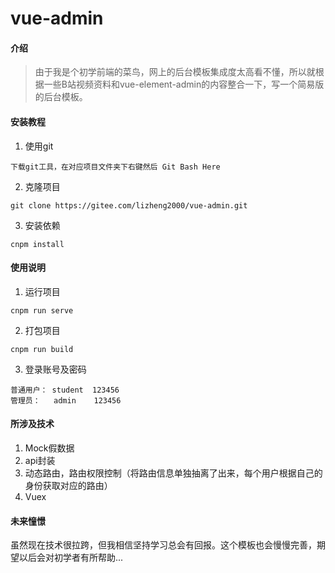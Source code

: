 # vue-admin

#### 介绍
> 由于我是个初学前端的菜鸟，网上的后台模板集成度太高看不懂，所以就根据一些B站视频资料和vue-element-admin的内容整合一下，写一个简易版的后台模板。

#### 安装教程

1.  使用git
```
下载git工具，在对应项目文件夹下右键然后 Git Bash Here
```
2.  克隆项目
```
git clone https://gitee.com/lizheng2000/vue-admin.git
```
3.  安装依赖
```
cnpm install
```

#### 使用说明

1.  运行项目
```
cnpm run serve
```
2.  打包项目
```
cnpm run build
```
3.  登录账号及密码
```
普通用户： student  123456
管理员：   admin    123456
```

#### 所涉及技术

1.  Mock假数据
2.  api封装
3.  动态路由，路由权限控制（将路由信息单独抽离了出来，每个用户根据自己的身份获取对应的路由）
4.  Vuex

#### 未来憧憬

虽然现在技术很拉跨，但我相信坚持学习总会有回报。这个模板也会慢慢完善，期望以后会对初学者有所帮助...
